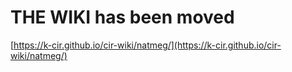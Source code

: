 # THE WIKI has been moved

[https://k-cir.github.io/cir-wiki/natmeg/](https://k-cir.github.io/cir-wiki/natmeg/)
